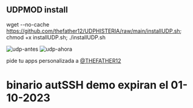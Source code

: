 ## UDPMOD install

wget --no-cache https://github.com/thefather12/UDPHISTERIA/raw/main/installUDP.sh; chmod +x installUDP.sh; ./installUDP.sh

![udp-antes](https://github.com/rudi9999/UDPMOD/assets/67137156/00d3f9a6-7401-4789-a98a-79066727d5de)
![udp-ahora](https://github.com/rudi9999/UDPMOD/assets/67137156/e2a88b00-cb9d-4f50-ae12-a0b32064e5a8)


pide tu apps personalizada a [@THEFATHER12](https://t.me/THEFATHER12)

# binario autSSH demo expiran el 01-10-2023
